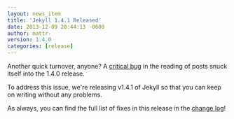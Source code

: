 ```yaml
---
layout: news_item
title: 'Jekyll 1.4.1 Released'
date: 2013-12-09 20:44:13 -0600
author: mattr-
version: 1.4.0
categories: [release]
---
```


Another quick turnover, anyone? A [critical
bug](https://github.com/mojombo/jekyll/issues/1794) in the reading of
posts snuck itself into the 1.4.0 release.

To address this issue, we're releasing v1.4.1 of Jekyll so that you can
keep on writing without any problems.

As always, you can find the full list of fixes in this release in the
[change log](/docs/history/)!


